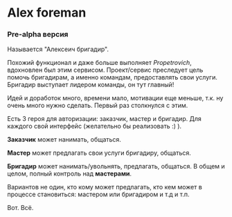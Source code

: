 # Alex foreman
### Pre-alpha версия
Называется "Алексеич бригадир".

Похожий функционал и даже больше выполняет _Propetrovich_, вдохновлен был этим сервисом.
Проект/сервис преследует цель помочь бригадирам, а именно командам, предоставлять свои услуги. Бригадир выступает лидером команды, он тут главный!

Идей и доработок много, времени мало, мотивации еще меньше, т.к. ну очень много нужно сделать. Первый раз столкнулся с этим.

Есть 3 героя для авторизации: заказчик, мастер и бригадир. Для каждого свой интерфейс (желательно бы реализовать :) ).

__Заказчик__ может нанимать, общаться.

__Мастер__ может предлагать свои услуги бригадиру, общаться.

__Бригадир__ может нанимать/увольнять, предлагать, общаться. В общем и целом, полный контроль над __мастерами__.

Вариантов не один, кто кому может предлагать, кто кем может в процессе становиться: мастером или бригадиром и т.д и т.п.

Вот. Всё.
